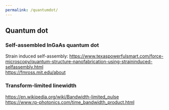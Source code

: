 ```yaml
---
permalink: /quantumdot/
---
```

## Quantum dot

### Self-assembled InGaAs quantum dot

Strain induced self-assembly: https://www.texaspowerfulsmart.com/force-microscopy/quantum-structure-nanofabrication-using-straininduced-selfassembly.html    
https://fmross.mit.edu/about

### Transform-limited linewidth

https://en.wikipedia.org/wiki/Bandwidth-limited_pulse    
https://www.rp-photonics.com/time_bandwidth_product.html
